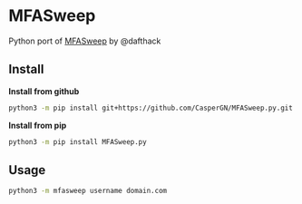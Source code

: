 # MFASweep

Python port of [MFASweep](https://github.com/dafthack/MFASweep) by @dafthack

## Install

**Install from github**
```bash
python3 -m pip install git+https://github.com/CasperGN/MFASweep.py.git
```

**Install from pip**
```bash
python3 -m pip install MFASweep.py
```

## Usage

```bash
python3 -m mfasweep username domain.com
```
